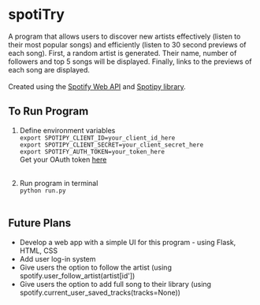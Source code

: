 # spotiTry
A program that allows users to discover new artists effectively (listen to their most popular songs) and efficiently (listen to 30 second previews of each song).
First, a random artist is generated. Their name, number of followers and top 5 songs will be displayed. Finally, links to the previews of each song are displayed. </br></br>
Created using the [Spotify Web API](https://developer.spotify.com/documentation/web-api/) and [Spotipy library](https://spotipy.readthedocs.io/en/2.16.1/).

## To Run Program
1. Define environment variables </br>
`export SPOTIPY_CLIENT_ID=your_client_id_here` </br>
`export SPOTIPY_CLIENT_SECRET=your_client_secret_here` </br>
`export SPOTIFY_AUTH_TOKEN=your_token_here`</br>
Get your OAuth token [here](https://developer.spotify.com/console/get-search-item/?q=m&type=artist&market=&limit=1&offset=203&include_external=)
</br></br>

2. Run program in terminal </br>
`python run.py`
</br></br>
## Future Plans
* Develop a web app with a simple UI for this program - using Flask, HTML, CSS
* Add user log-in system
* Give users the option to follow the artist (using spotify.user_follow_artist(artist[id'])
* Give users the option to add full song to their library (using spotify.current_user_saved_tracks(tracks=None))
